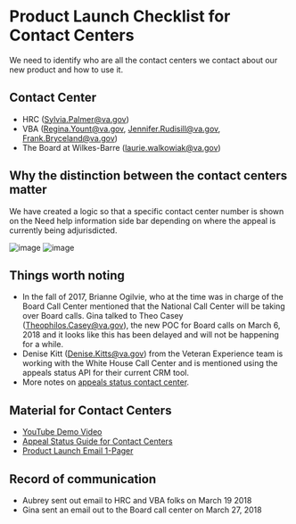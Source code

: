 # Product Launch Checklist for Contact Centers

We need to identify who are all the contact centers we contact about our new product and how to use it. 

## Contact Center
- HRC (Sylvia.Palmer@va.gov) 
- VBA (Regina.Yount@va.gov, Jennifer.Rudisill@va.gov, Frank.Bryceland@va.gov)
- The Board at Wilkes-Barre (laurie.walkowiak@va.gov)

## Why the distinction between the contact centers matter

We have created a logic so that a specific contact center number is shown on the Need help information side bar depending on where the appeal is currently being adjurisdicted.

![image](https://user-images.githubusercontent.com/13420618/34538976-9d780230-f09c-11e7-90a4-84c1f98d6775.png)
![image](https://user-images.githubusercontent.com/13420618/34538993-b56b430c-f09c-11e7-9ffd-9c4ff888e2a8.png)

## Things worth noting

- In the fall of 2017, Brianne Ogilvie, who at the time was in charge of the Board Call Center mentioned that the National Call Center will be taking over Board calls. Gina talked to Theo Casey (Theophilos.Casey@va.gov), the new POC for Board calls on March 6, 2018 and it looks like this has been delayed and will not be happening for a while. 
- Denise Kitt (Denise.Kitts@va.gov) from the Veteran Experience team is working with the White House Call Center and is mentioned using the appeals status API for their current CRM tool.
- More notes on [appeals status contact center](https://github.com/department-of-veterans-affairs/va.gov-team/blob/master/products/claim-appeal-status/appeals-status/scripts-call-center.pdf).

## Material for Contact Centers

- [YouTube Demo Video](https://youtu.be/q0Akgcvhp48)
- [Appeal Status Guide for Contact Centers](https://github.com/department-of-veterans-affairs/va.gov-team/blob/master/products/claim-appeal-status/appeals-status/scripts-call-center.pdf)
- [Product Launch Email 1-Pager](https://github.com/department-of-veterans-affairs/va.gov-team/blob/master/products/claim-appeal-status/appeals-status/product-launch-email-appeal-status-v2.docx)

## Record of communication 
- Aubrey sent out email to HRC and VBA folks on March 19 2018
- Gina sent an email out to the Board call center on March 27, 2018
